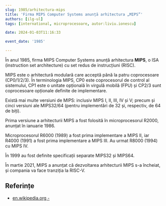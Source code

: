```yaml
---
slug: 1985/arhitectura-mips
title: 'Firma MIPS Computer Systems anunță arhitectura „MIPS”'
authors: [ilg-ul]
tags: [international, microprocesoare, autor:liviu.ionescu]

date: 2024-01-03T11:16:33

event_date: '1985'

---
```


În anul 1985, firma MIPS Computer Systems anunță arhitectura **MIPS**,
o ISA (instruction set architecture) cu set redus de instrucțiuni (RISC).

<!-- truncate -->

MIPS este o arhitectură modulară care acceptă până la patru coprocesoare
(CP0/1/2/3). În terminologia MIPS, CP0 este coprocesorul de control
al sistemului, CP1 este o unitate opțională în virgulă mobilă (FPU)
și CP2/3 sunt coprocesoare opționale definite de implementare.

Există mai multe versiuni de MIPS: inclusiv MIPS I, II, III, IV și V;
precum și cinci versiuni ale MIPS32/64 (pentru implementări de 32 și,
respectiv, de 64 de biți).

Prima versiune a arhitecturii MIPS a fost folosită în microprocesorul
R2000, anunțat în ianuarie 1986.

Microprocesorul R6000 (1989) a fost prima implementare a MIPS II,
iar R4000 (1991) a fost prima implementare a MIPS III. Au urmat R8000
(1994) cu MIPS IV.

În 1999 au fost definite specificații separate MIPS32 și MIPS64.

În martie 2021, MIPS a anunțat că dezvoltarea arhitecturii MIPS
s-a încheiat, și compania va face tranziția la RISC-V.

## Referințe

- [en.wikipedia.org - ](https://en.wikipedia.org/wiki/MIPS_architecture)
